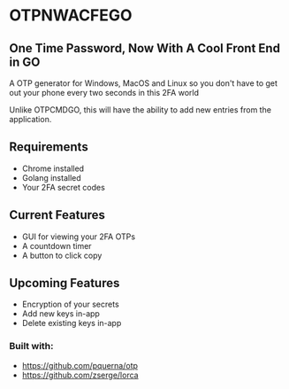 # OTPNWACFEGO
## One Time Password, Now With A Cool Front End in GO
A OTP generator for Windows, MacOS and Linux so you don't have to get out your phone every two seconds in this 2FA world

Unlike OTPCMDGO, this will have the ability to add new entries from the application.

## Requirements
- Chrome installed
- Golang installed
- Your 2FA secret codes

## Current Features
- GUI for viewing your 2FA OTPs
- A countdown timer
- A button to click copy

## Upcoming Features
- Encryption of your secrets
- Add new keys in-app
- Delete existing keys in-app

### Built with:
- https://github.com/pquerna/otp
- https://github.com/zserge/lorca
